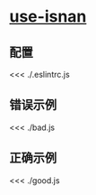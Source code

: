 # [use-isnan](https://eslint.org/docs/rules/use-isnan)

## 配置

<<< ./.eslintrc.js

## 错误示例

<<< ./bad.js

## 正确示例

<<< ./good.js
